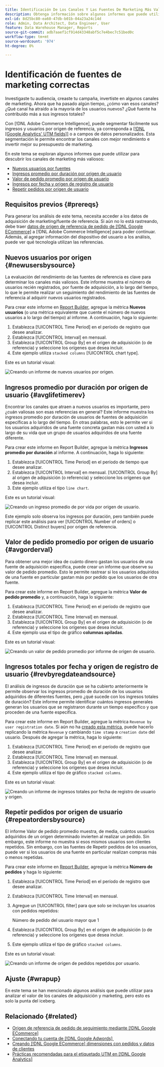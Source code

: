 ```yaml
---
title: Identificación De Los Canales Y Las Fuentes De Marketing Más Valiosas
description: Obtenga información sobre algunos informes que puede utilizar para descubrir los canales de marketing más valiosos.
exl-id: 8d25bc80-ea60-47db-b01b-04a23a24c14d
role: Admin, Data Architect, Data Engineer, User
feature: Data Warehouse Manager, Reports
source-git-commit: adb7aaef1cf914d43348abf5c7e4bec7c51bed0c
workflow-type: tm+mt
source-wordcount: '974'
ht-degree: 0%

---
```


# Identificación de fuentes de marketing correctas

Investigaste tu audiencia, creaste tu campaña, invertiste en algunos canales de marketing. Ahora que ha pasado algún tiempo, ¿cómo van esos canales? ¿Qué canal ha atraído a la mayoría de los usuarios nuevos? ¿Qué fuente ha contribuido más a sus ingresos totales?

Con [!DNL Adobe Commerce Intelligence], puede segmentar fácilmente sus ingresos y usuarios por origen de referencia, ya corresponda a [[!DNL [Google Analytics' UTM fields]]](https://support.google.com/analytics/answer/1191184?hl=en) o a campos de datos personalizados. Esta segmentación le permite encontrar los canales con mejor rendimiento e invertir mejor su presupuesto de marketing.

En este tema se exploran algunos informes que puede utilizar para descubrir los canales de marketing más valiosos:

* [Nuevos usuarios por fuentes](#newusersbysource)
* [Ingresos promedio por duración por origen de usuario](#avglifetimerev)
* [Valor de pedido promedio por origen de usuario](#avgorderval)
* [Ingresos por fecha y origen de registro de usuario](#revbyregdateandsource)
* [Repetir pedidos por origen de usuario](#repeatordersbysource)

## Requisitos previos {#prereqs}

Para generar los análisis de este tema, necesita acceder a los datos de adquisición de marketing/fuente de referencia. Si aún no lo está rastreando, debe traer [datos de origen de referencia de pedido de [!DNL Google ECommerce]](../importing-data/integrations/google-ecommerce.md) a [!DNL Adobe Commerce Intelligence] para poder continuar. Además, al agregar información del dispositivo del usuario a los análisis, puede ver qué tecnología utilizan las referencias.

## Nuevos usuarios por origen {#newusersbysource}

La evaluación del rendimiento de las fuentes de referencia es clave para determinar los canales más valiosos. Este informe muestra el número de usuarios recién registrados, por fuente de adquisición, a lo largo del tiempo, lo que le permite realizar un seguimiento del rendimiento de las fuentes de referencia al adquirir nuevos usuarios registrados.

Para crear este informe en [Report Builder](../../tutorials/using-visual-report-builder.md), agregue la métrica **Nuevos usuarios** (o una métrica equivalente que cuente el número de nuevos usuarios a lo largo del tiempo) al informe. A continuación, haga lo siguiente:

1. Establezca [!UICONTROL Time Period] en el período de registro que desee analizar.
1. Establezca [!UICONTROL Interval] en mensual.
1. Establezca [!UICONTROL Group By] en el origen de adquisición (o de referencia) y seleccione los orígenes que desea incluir.
1. Este ejemplo utiliza `stacked columns` [!UICONTROL chart type].

Este es un tutorial visual:

![Creando un informe de nuevos usuarios por origen.](../../assets/New_Users_by_source.gif)

## Ingresos promedio por duración por origen de usuario {#avglifetimerev}

Encontrar los canales que atraen a nuevos usuarios es importante, pero ¿cuán valiosas son esas referencias en general? Este informe muestra los ingresos promedio por duración de usuarios de fuentes de adquisición específicas a lo largo del tiempo. En otras palabras, esto le permite ver si los usuarios adquiridos de una fuente concreta gastan más con usted a lo largo de su vida que un grupo de usuarios adquiridos de una fuente diferente.

Para crear este informe en Report Builder, agregue la métrica **Ingresos promedio por duración** al informe. A continuación, haga lo siguiente:

1. Establezca [!UICONTROL Time Period] en el período de tiempo que desee analizar.
1. Establezca [!UICONTROL Interval] en mensual.
   [!UICONTROL Group By] al origen de adquisición (o referencia) y seleccione los orígenes que desea incluir.
1. Este ejemplo utiliza el tipo `line chart`.

Este es un tutorial visual:

![Creando un ingreso promedio de por vida por origen de usuario](../../assets/Lifetime_revenue_by_user_source.gif).

Este ejemplo solo observa los ingresos por duración, pero también puede replicar este análisis para ver [!UICONTROL Number of orders] o [!UICONTROL Distinct buyers] por origen de referencia.

## Valor de pedido promedio por origen de usuario {#avgorderval}

Para obtener una mejor idea de cuánto dinero gastan los usuarios de una fuente de adquisición específica, puede crear un informe que observe su valor de pedido promedio. Esto le permite rastrear si los usuarios adquiridos de una fuente en particular gastan más por pedido que los usuarios de otra fuente.

Para crear este informe en Report Builder, agregue la métrica **Valor de pedido promedio** y, a continuación, haga lo siguiente:

1. Establezca [!UICONTROL Time Period] en el período de registro que desee analizar.
1. Establezca [!UICONTROL Time Interval] en mensual.
1. Establezca [!UICONTROL Group By] en el origen de adquisición (o de referencia) y seleccione los orígenes que desea incluir.
1. Este ejemplo usa el tipo de gráfico **columnas apiladas**.

Este es un tutorial visual:

![Creando un valor de pedido promedio por informe de origen de usuario.](../../assets/Average_order_value_by_source.gif)

## Ingresos totales por fecha y origen de registro de usuario {#revbyregdateandsource}

El análisis de ingresos de duración que se ha cubierto anteriormente le permite observar los ingresos promedio de duración de los usuarios adquiridos de diferentes fuentes, pero ¿qué sucede con los ingresos totales de duración? Este informe permite identificar cuántos ingresos generales generan los usuarios que se registraron durante un tiempo específico y que proceden de una fuente específica.

Para crear este informe en Report Builder, agregue la métrica `Revenue by user registration date`. Si aún no ha [creado esta métrica](../../data-user/reports/ess-manage-data-metrics.md), puede hacerlo replicando la métrica `Revenue` y cambiando `time stamp` a `creation date` del usuario. Después de agregar la métrica, haga lo siguiente:

1. Establezca [!UICONTROL Time Period] en el período de registro que desee analizar.
1. Establezca [!UICONTROL Time Interval] en mensual.
1. Establezca [!UICONTROL Group By] en el origen de adquisición (o de referencia) y seleccione los orígenes que desea incluir.
1. Este ejemplo utiliza el tipo de gráfico `stacked columns`.

Este es un tutorial visual:

![Creando un informe de ingresos totales por fecha de registro de usuario y origen.](../../assets/Revenue_by_user_registration_date_and_source.gif)

## Repetir pedidos por origen de usuario {#repeatordersbysource}

El informe Valor de pedido promedio muestra, de media, cuántos usuarios adquiridos de un origen determinado invierten al realizar un pedido. Sin embargo, este informe no muestra si esos mismos usuarios son clientes repetidos. Sin embargo, con las fuentes de Repetir pedidos de los usuarios, puede ver si los usuarios de una fuente en particular realizan compras más o menos repetidas.

Para crear este informe en [Report Builder](../../tutorials/using-visual-report-builder.md), agregue la métrica **Número de pedidos** y haga lo siguiente:

1. Establezca [!UICONTROL Time Period] en el período de registro que desee analizar.
1. Establezca [!UICONTROL Time Interval] en mensual.
1. Agregue un [!UICONTROL filter] para que solo se incluyan los usuarios con pedidos repetidos:

   Número de pedido del usuario mayor que 1

1. Establezca [!UICONTROL Group By] en el origen de adquisición (o de referencia) y seleccione los orígenes que desea incluir.
1. Este ejemplo utiliza el tipo de gráfico `stacked columns`.

Este es un tutorial visual:

![Creando un informe de origen de pedidos repetidos por usuario.](../../assets/Repeat_orders_by_user_source.gif)


## Ajuste {#wrapup}

En este tema se han mencionado algunos análisis que puede utilizar para analizar el valor de los canales de adquisición y marketing, pero esto es solo la punta del iceberg.

## Relacionado {#related}

* [Origen de referencia de pedido de seguimiento mediante  [!DNL Google ECommerce]](../importing-data/integrations/google-ecommerce.md)
* [Conectando tu cuenta de  [!DNL Google Adwords] &#x200B;](../importing-data/integrations/google-adwords.md)
* [Creando  [!DNL Google ECommerce] dimensiones con pedidos y datos de clientes](../data-warehouse-mgr/bldg-google-ecomm-dim.md)
* [Prácticas recomendadas para el etiquetado UTM en  [!DNL Google Analytics]](../../best-practices/utm-tagging-google.md)
